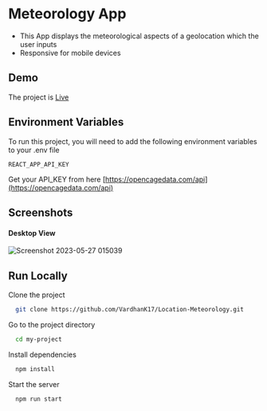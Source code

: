 
# Meteorology App

- This App displays the meteorological aspects of a geolocation which the user inputs
- Responsive for mobile devices

## Demo

The project is [Live](https://meteorologyapp.netlify.app/)

## Environment Variables

To run this project, you will need to add the following environment variables to your .env file

`REACT_APP_API_KEY`

Get your API_KEY from here [https://opencagedata.com/api](https://opencagedata.com/api)

## Screenshots

#### Desktop View
![Screenshot 2023-05-27 015039](https://github.com/Mohith234/meteorology-app/assets/88539464/6d534ed6-9036-4176-a2f7-8853b1af48cc)


## Run Locally

Clone the project

```bash
  git clone https://github.com/VardhanK17/Location-Meteorology.git
```

Go to the project directory

```bash
  cd my-project
```

Install dependencies

```bash
  npm install
```

Start the server

```bash
  npm run start
```

